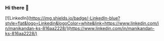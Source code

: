 ### Hi there 👋
[![LinkedIn](https://img.shields.io/badge/-LinkedIn-blue?style=flat&logo=Linkedin&logoColor=white&link=https://www.linkedin.com/in/manikandan-ks-816aa2228/](https://www.linkedin.com/in/manikandan-ks-816aa2228/)
<!--

Here are some ideas to get you started:

- 🔭 I’m currently working on ...
- 🌱 I’m currently learning Django
- 👯 I’m looking to collaborate on ...
- 🤔 I’m looking for help with ...
- 💬 Ask me about ...
- 📫 How to reach me: ...
- 😄 Pronouns: ...
- ⚡ Fun fact: ...
-->
